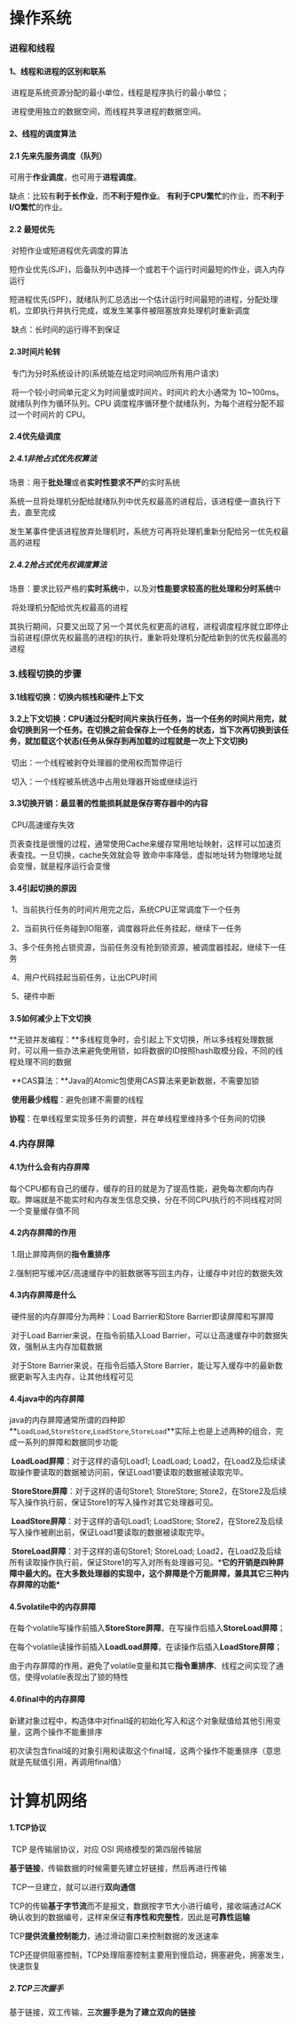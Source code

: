 # 操作系统

### 进程和线程

#### 1、线程和进程的区别和联系

​	进程是系统资源分配的最小单位，线程是程序执行的最小单位；

​	进程使用独立的数据空间，而线程共享进程的数据空间。

#### 2、线程的调度算法

#### 	2.1 先来先服务调度（队列）

​		可用于**作业调度**，也可用于**进程调度**。

​		缺点：比较有**利于长作业**，而**不利于短作业**。 **有利于CPU繁忙**的作业，而**不利于I/O繁忙**的作业。

#### 	**2.2 最短优先**

​		对短作业或短进程优先调度的算法

​		短作业优先(SJF)，后备队列中选择一个或若干个运行时间最短的作业，调入内存运行

​		短进程优先(SPF)，就绪队列汇总选出一个估计运行时间最短的进程，分配处理机，立即执行并执行完成，或发生某事件被阻塞放弃处理机时重新调度

​		缺点：长时间的运行得不到保证

#### 	**2.3时间片轮转**

​		专门为分时系统设计的(系统能在给定时间响应所有用户请求)

​		将一个较小时间单元定义为时间量或时间片。时间片的大小通常为 10~100ms。就绪队列作为循环队列。CPU 调度程序循环整个就绪队列，为每个进程分配不超过一个时间片的 CPU。

#### 	**2.4优先级调度**

##### 		**2.4.1非抢占式优先权算法**

​		场景：用于**批处理**或者**实时性要求不严**的实时系统

​		系统一旦将处理机分配给就绪队列中优先权最高的进程后，该进程便一直执行下去，直至完成

​		发生某事件使该进程放弃处理机时，系统方可再将处理机重新分配给另一优先权最高的进程

##### 		**2.4.2抢占式优先权调度算法**

​		场景：要求比较严格的**实时系统**中，以及对**性能要求较高的批处理和分时系统**中

​		将处理机分配给优先权最高的进程

​		其执行期间，只要又出现了另一个其优先权更高的进程，进程调度程序就立即停止当前进程(原优先权最高的进程)的执行，重新将处理机分配给新到的优先权最高的进程



### 3.线程切换的步骤

#### 		**3.1线程切换**：切换内核栈和硬件上下文

#### 		**3.2上下文切换**：CPU通过分配时间片来执行任务，当一个任务的时间片用完，就会切换到另一个任务。在切换之前会保存上一个任务的状态，当下次再切换到该任务，就加载这个状态(任务从保存到再加载的过程就是一次上下文切换)

​		切出：一个线程被剥夺处理器的使用权而暂停运行

​		切入：一个线程被系统选中占用处理器开始或继续运行

#### 		**3.3切换开销**：最显著的性能损耗就是保存寄存器中的内容

​						  	CPU高速缓存失效

​							页表查找是很慢的过程，通常使用Cache来缓存常用地址映射，这样可以加速页表查找。一旦切换，cache失效就会导				致命中率降低，虚拟地址转为物理地址就会变慢，就是程序运行会变慢

#### 		**3.4引起切换的原因**		

​				1、当前执行任务的时间片用完之后，系统CPU正常调度下一个任务

​				2、当前执行任务碰到IO阻塞，调度器将此任务挂起，继续下一任务

​				3、多个任务抢占锁资源，当前任务没有抢到锁资源，被调度器挂起，继续下一任务

​				4、用户代码挂起当前任务，让出CPU时间

​				5、硬件中断

#### 	**3.5如何减少上下文切换**

​				**无锁并发编程：**多线程竞争时，会引起上下文切换，所以多线程处理数据时，可以用一些办法来避免使用锁，如将数据的ID按照hash取模分段，不同的线程处理不同的数据

​				**CAS算法：**Java的Atomic包使用CAS算法来更新数据，不需要加锁

​				**使用最少线程**：避免创建不需要的线程

​				**协程**：在单线程里实现多任务的调整，并在单线程里维持多个任务间的切换

### **4.内存屏障**

#### 		**4.1为什么会有内存屏障**

​		每个CPU都有自己的缓存，缓存的目的就是为了提高性能，避免每次都向内存取。弊端就是不能实时和内存发生信息交换，分在不同CPU执行的不同线程对同一个变量缓存值不同		

#### 		**4.2内存屏障的作用**		

​		1.阻止屏障两侧的**指令重排序**

​		2.强制把写缓冲区/高速缓存中的脏数据等写回主内存，让缓存中对应的数据失效

#### 		**4.3内存屏障是什么**

​		硬件层的内存屏障分为两种：Load Barrier和Store Barrier即读屏障和写屏障

​		对于Load Barrier来说，在指令前插入Load Barrier，可以让高速缓存中的数据失效，强制从主内存加载数据

​		对于Store Barrier来说，在指令后插入Store Barrier，能让写入缓存中的最新数据更新写入主内存，让其他线程可见		

#### 		**4.4java中的内存屏障**	

​		java的内存屏障通常所谓的四种即**`LoadLoad`,`StoreStore`,`LoadStore`,`StoreLoad`**实际上也是上述两种的组合，完成一系列的屏障和数据同步功能

​		**LoadLoad屏障**：对于这样的语句Load1; LoadLoad; Load2，在Load2及后续读取操作要读取的数据被访问前，保证Load1要读取的数据被读取完毕。

​		**StoreStore屏障**：对于这样的语句Store1; StoreStore; Store2，在Store2及后续写入操作执行前，保证Store1的写入操作对其它处理器可见。

​		**LoadStore屏障**：对于这样的语句Load1; LoadStore; Store2，在Store2及后续写入操作被刷出前，保证Load1要读取的数据被读取完毕。

​		**StoreLoad屏障**：对于这样的语句Store1; StoreLoad; Load2，在Load2及后续所有读取操作执行前，保证Store1的写入对所有处理器可见。***它的开销是四种屏障中最大的。在大多数处理器的实现中，这个屏障是个万能屏障，兼具其它三种内存屏障的功能\***

#### 		**4.5volatile中的内存屏障**

​		在每个volatile写操作前插入**StoreStore屏障**，在写操作后插入**StoreLoad屏障**；

​		在每个volatile读操作前插入**LoadLoad屏障**，在读操作后插入**LoadStore屏障**；

​		由于内存屏障的作用，避免了volatile变量和其它**指令重排序**、线程之间实现了通信，使得volatile表现出了锁的特性

#### 		4.6final中的内存屏障

​		新建对象过程中，构造体中对final域的初始化写入和这个对象赋值给其他引用变量，这两个操作不能重排序

​		初次读包含final域的对象引用和读取这个final域，这两个操作不能重排序（意思就是先赋值引用，再调用final值）

# 计算机网络

#### 		1.TCP协议

​			TCP 是传输层协议，对应 OSI 网络模型的第四层传输层

​			**基于链接**，传输数据的时候需要先建立好链接，然后再进行传输

​			TCP一旦建立，就可以进行**双向通信**	

​			TCP的传输**基于字节流**而不是报文，数据按字节大小进行编号，接收端通过ACK确认收到的数据编号，这样来保证**有序性和完整性**，因此是**可靠性运输**

​			TCP**提供流量控制能力**，通过滑动窗口来控制数据的发送速率

​			TCP还提供阻塞控制，TCP处理阻塞控制主要用到慢启动，拥塞避免，拥塞发生，快速恢复

##### 		**2.TCP三次握手**

​			基于链接，双工传输，**三次握手是为了建立双向的链接**